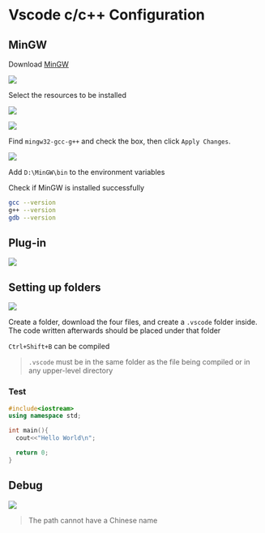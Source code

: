 # Vscode c/c++ Configuration
## MinGW
Download [MinGW](https://sourceforge.net/projects/mingw/)

![](https://i.imgur.com/gmTK92e.png)

Select the resources to be installed

![](https://i.imgur.com/a3erufg.png)

![](https://i.imgur.com/5fP2e9t.png)

Find `mingw32-gcc-g++` and check the box, then click `Apply Changes`.

![](https://i.imgur.com/4IEpp4q.png)

Add `D:\MinGW\bin` to the environment variables

Check if MinGW is installed successfully

```bash
gcc --version
g++ --version
gdb --version
```

## Plug-in
![](https://i.imgur.com/Ol7YCM0.png)

## Setting up folders
![](https://i.imgur.com/MbRXOpp.png)

Create a folder, download the four files, and create a `.vscode` folder inside. The code written afterwards should be placed under that folder

`Ctrl+Shift+B` can be compiled

> `.vscode` must be in the same folder as the file being compiled or in any upper-level directory

### Test
```cpp
#include<iostream>
using namespace std;

int main(){
  cout<<"Hello World\n";

  return 0;
}
```

## Debug
![](https://i.imgur.com/aemHyq9.png)

> The path cannot have a Chinese name